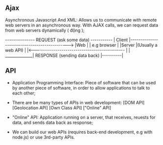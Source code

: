 ## Ajax
Asynchronous Javascript And XML: Allows us to communicate with remote web servers in an asynchronous way. With AJAX calls, we can request data from web servers dynamically ( động );

---------------                  REQUEST (ask some data)       -----------
| Client      |----------------------------------------------> |Web       |
| e.g browser |                                                |Server    |(Usually a web API)
|             |<---------------------------------------------- |          |
______________|                  RESPONSE (sending data back)  |----------|

## API
- Application Programming Interface: Piece of software that can be used by another piece of software, in order to allow applications to talk to each other;
- There are be many types of APIs in web development: 
[DOM API] [Geolocation API] [Own Class API] ["Online" API]

- "Online" API: Application running on a server, that receives, reuests for data, and sends data back as response;

- We can build our web APIs (requires back-end development, e.g with node.js) or use 3rd-party APIs.